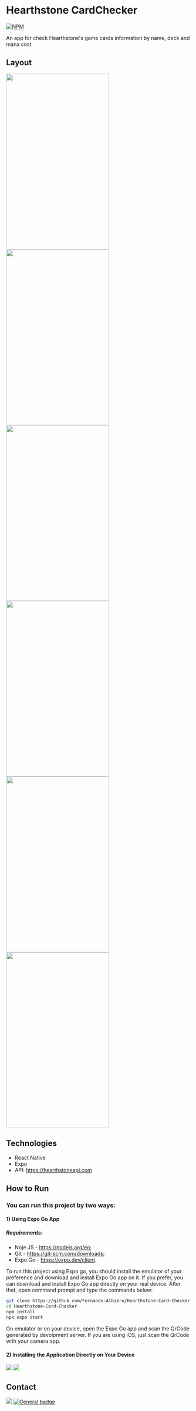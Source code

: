 # Hearthstone CardChecker
[![NPM](https://img.shields.io/npm/l/express)](https://github.com/Fernando-Albiero/HearthstoneCardChecker/blob/master/LICENSE)


An app for check Hearthstone's game cards information by name, deck and mana cost.

## Layout
<img src="https://github.com/Fernando-Albiero/HearthstoneCardChecker/blob/master/assets/welcome-screen.png" width="280" height="478"> <img src="https://github.com/Fernando-Albiero/HearthstoneCardChecker/blob/master/assets/search-by-name-screen.png" width="280" height="478"> <img src="https://github.com/Fernando-Albiero/HearthstoneCardChecker/blob/master/assets/search-by-name-screen2.png" width="280" height="478">
<img src="https://github.com/Fernando-Albiero/HearthstoneCardChecker/blob/master/assets/search-by-deck-screen.png" width="280" height="478"> <img src="https://github.com/Fernando-Albiero/HearthstoneCardChecker/blob/master/assets/search-by-mana-screen.png" width="280" height="478"> <img src="https://github.com/Fernando-Albiero/HearthstoneCardChecker/blob/master/assets/card-information-screen.png" width="280" height="478">

## Technologies
- React Native
- Expo
- API: https://hearthstoneapi.com

## How to Run

### You can run this project by two ways:

#### 1) Using Expo Go App
##### Requirements: 
- Noje JS - https://nodejs.org/en;
- Git - https://git-scm.com/downloads;
- Expo Go - https://expo.dev/client.

To run this project using Expo go, you should install the emulator of your preference and download and install Expo Go app on it. If you prefer, you can download and install Expo Go app directly on your real device.
After that, open command prompt and type the commands below:
```bash
git clone https://github.com/Fernando-Albiero/Hearthstone-Card-Checker
cd Hearthstone-Card-Checker
npm install
npx expo start
```

On emulator or on your device, open the Expo Go app and scan the QrCode generated by devolpment server. If you are using iOS, just scan the QrCode with your camera app.

#### 2) Installing the Application Directly on Your Device
<a id="raw-url" href="https://raw.githubusercontent.com/Fernando-Albiero/Hearthstone-Card-Checker/master/Installers/HearthStone-Card-Checker.apk"><img src="https://img.shields.io/badge/Android-3DDC84?style=for-the-badge&logo=android&logoColor=white"/></a>
<a id="raw-url" href="https://raw.githubusercontent.com/Fernando-Albiero/Hearthstone-Card-Checker/master/Installers/HearthStone-Card-Checker.tar.gz"><img src="https://img.shields.io/badge/iOS-000000?style=for-the-badge&logo=ios&logoColor=white"/></a>

## Contact
<a href="mailto:fernando.w.albiero@gmail.com?"><img src="https://img.shields.io/badge/gmail-%23DD0031.svg?&style=for-the-badge&logo=gmail&logoColor=white"/></a>
[![General badge](https://img.shields.io/badge/LinkedIn-0077B5?style=for-the-badge&logo=linkedin&logoColor=white)](https://www.linkedin.com/in/fernando-albiero-8402302a4/)
